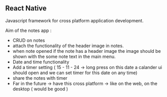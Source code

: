 ## React Native 
Javascript framework for cross platform application development.

Aim of the notes app : 
- CRUD on notes
- attach the functionality of the header image in notes.
- when note opened if the note has a header image the image should be shown with the some note text in the main menu.
- Date and time functionality
- Add a timer setting ( 15 - 11 - 24 -> long press on this date a calander ui should open and we can set timer for this date on any time)
- share the notes with timer
- Far in the future -> have this cross platform -> like on the web, on the desktop ( would be good )
